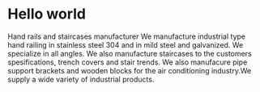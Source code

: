 # Hello world
Hand rails and staircases manufacturer
We manufacture industrial type hand railing in stainless steel 304 and in mild steel and galvanized. We specialize in all angles. We also manufacture staircases to the customers spesifications, trench covers and stair trends. We also manufacure pipe support brackets and wooden blocks for the air conditioning industry.We supply a wide variety of industrial products.
